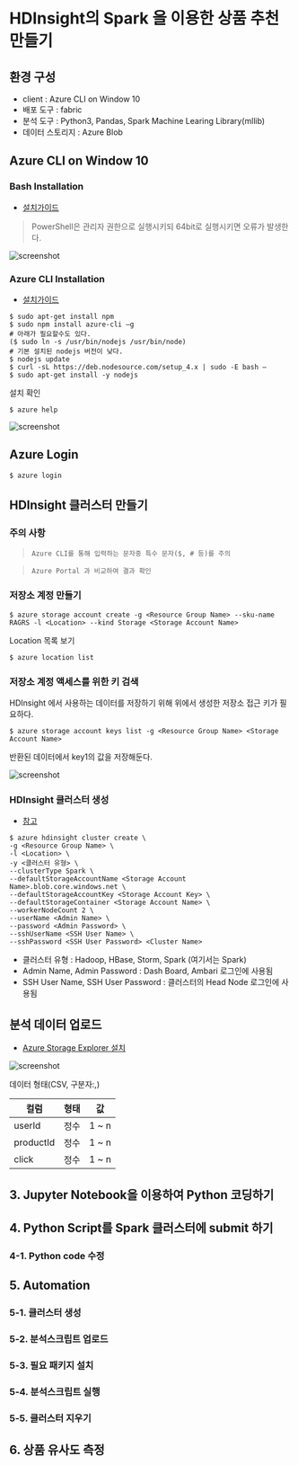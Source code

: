 # HDInsight의 Spark 을 이용한 상품 추천 만들기

## 환경 구성

- client : Azure CLI on Window 10
- 배포 도구 : fabric
- 분석 도구 : Python3, Pandas, Spark Machine Learing Library(mllib)
- 데이터 스토리지 : Azure Blob

## Azure CLI on Window 10

### Bash Installation
- [설치가이드][1]

> PowerShell은 관리자 권한으로 실행시키되 64bit로 실행시키면 오류가 발생한다.

![screenshot](resources/powershell.png)



### Azure CLI Installation
- [설치가이드][2]

```
$ sudo apt-get install npm
$ sudo npm install azure-cli –g
# 아래가 필요할수도 있다.
($ sudo ln -s /usr/bin/nodejs /usr/bin/node)
# 기본 설치된 nodejs 버전이 낮다.
$ nodejs update
$ curl -sL https://deb.nodesource.com/setup_4.x | sudo -E bash – 
$ sudo apt-get install -y nodejs
```

설치 확인

```
$ azure help
```

![screenshot](resources/azureclitest.png)

## Azure Login

```
$ azure login
```


## HDInsight 클러스터 만들기

### 주의 사항

> `Azure CLI를 통해 입력하는 문자중 특수 문자($, # 등)를 주의`

> `Azure Portal 과 비교하여 결과 확인`

### 저장소 계정 만들기

```
$ azure storage account create -g <Resource Group Name> --sku-name RAGRS -l <Location> --kind Storage <Storage Account Name>
```

Location 목록 보기

```
$ azure location list
```

### 저장소 계정 액세스를 위한 키 검색

HDInsight 에서 사용하는 데이터를 저장하기 위해 위에서 생성한 저장소 접근 키가 필요하다.

```
$ azure storage account keys list -g <Resource Group Name> <Storage Account Name>
```

반환된 데이터에서 key1의 값을 저장해둔다.

![screenshot](resources/key_list.png)

### HDInsight 클러스터 생성

- [참고][3]

```
$ azure hdinsight cluster create \
-g <Resource Group Name> \
-l <Location> \
-y <클러스터 유형> \
--clusterType Spark \
--defaultStorageAccountName <Storage Account Name>.blob.core.windows.net \
--defaultStorageAccountKey <Storage Account Key> \
--defaultStorageContainer <Storage Account Name> \
--workerNodeCount 2 \
--userName <Admin Name> \
--password <Admin Password> \
--sshUserName <SSH User Name> \
--sshPassword <SSH User Password> <Cluster Name>
```

- 클러스터 유형 : Hadoop, HBase, Storm, Spark (여기서는 Spark)
- Admin Name, Admin Password : Dash Board, Ambari 로그인에 사용됨
- SSH User Name, SSH User Password : 클러스터의 Head Node 로그인에 사용됨

## 분석 데이터 업로드

- [Azure Storage Explorer 설치][4]

![screenshot](resources/StorageExplorer.png)

데이터 형태(CSV, 구분자:,)

| 컬럼      | 형태 | 값    |
|-----------|------|-------|
| userId    | 정수 | 1 ~ n |
| productId | 정수 | 1 ~ n |
| click     | 정수 | 1 ~ n |


## 3. Jupyter Notebook을 이용하여 Python 코딩하기
## 4. Python Script를 Spark 클러스터에 submit 하기
### 4-1. Python code 수정
## 5. Automation
### 5-1. 클러스터 생성
### 5-2. 분석스크립트 업로드
### 5-3. 필요 패키지 설치
### 5-4. 분석스크립트 실행
### 5-5. 클러스터 지우기
## 6. 상품 유사도 측정

[1]: https://msdn.microsoft.com/commandline/wsl/install_guide
[2]: https://github.com/Azure/azure-content-kokr/blob/master/articles/xplat-cli-install.md
[3]: https://docs.microsoft.com/ko-kr/azure/hdinsight/hdinsight-hadoop-create-linux-clusters-azure-cli
[4]: http://storageexplorer.com/